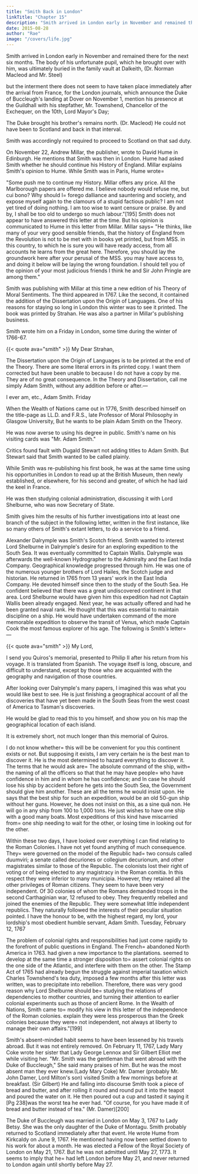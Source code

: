 ```yaml
---
title: "Smith Back in London"
linkTitle: "Chapter 15"
description: "Smith arrived in London early in November and remained there for the next six months"
date: 2015-08-28
author: "Rae"
image: "/covers/life.jpg"
---
```




Smith arrived in London early in November and remained there for the next six months. The body of his unfortunate pupil, which he brought over with him, was ultimately buried in the family vault at Dalkeith, (Dr. Norman Macleod and Mr. Steel)

but the interment there does not seem to have taken place immediately after the arrival from France,
for the London journals, which announce the Duke of Buccleugh's landing at Dover on November 1, mention his presence at the Guildhall with his stepfather, Mr. Townshend, Chancellor of the Exchequer, on the 10th, Lord Mayor's Day;

The Duke brought his brother's remains north. (Dr. Macleod)
He could not have been to Scotland and back in that interval.

Smith was accordingly not required to proceed to Scotland on that sad duty.

On November 22, Andrew Millar, the publisher, wrote to David Hume in Edinburgh. He mentions that Smith was then in London. Hume had asked Smith whether he should continue his History of England. Millar explains Smith's opinion to Hume.
While Smith was in Paris, Hume wrote= 

"Some push me to continue my History.
Millar offers any price.
All the Marlborough papers are offered me.
I believe nobody would refuse me, but cui bono?
Why should I= 
forego dalliance and sauntering and society, and
expose myself again to the clamours of a stupid factious public?
I am not yet tired of doing nothing.
I am too wise to want censure or praise.
By and by, I shall be too old to undergo so much labour."[195]
Smith does not appear to have answered this letter at the time.
But his opinion is communicated to Hume in this letter from Millar.
Millar says= 
"He thinks, like many of your very good sensible friends, that the history of England from the Revolution is not to be met with in books yet printed, but from MSS. in this country, to which he is sure you will have ready access, from all accounts he learns from the great here.
Therefore, you should lay the groundwork here after your perusal of the MSS.
you may have access to, and doing it below will be laying the wrong foundation.
I should tell you of the opinion of your most judicious friends
I think he and Sir John Pringle are among them."


 
Smith was publishing with Millar at this time a new edition of his Theory of Moral Sentiments.
The third appeared in 1767.
Like the second, it contained the addition of the Dissertation upon the Origin of Languages.
One of his reasons for staying so long in London this winter was to see it printed.
The book was printed by Strahan.
He was also a partner in Millar's publishing business.

Smith wrote him on a Friday in London, some time during the winter of 1766-67.

{{< quote ava="smith" >}}
My Dear Strahan,

<!-- I go to the country for a few days this afternoon, so that it will be unnecessary to send me any more sheets until I return. -->
The Dissertation upon the Origin of Languages is to be printed at the end of the Theory. There are some literal errors in its printed copy. I want them corrected but have been unable to because I do not have a copy by me. They are of no great consequence. In the Theory and Dissertation, call me simply Adam Smith, without any addition before or after.—

I ever am, etc.,
Adam Smith.
Friday
</div>


When the Wealth of Nations came out in 1776, Smith described himself on the title-page as LL.D. and F.R.S., late Professor of Moral Philosophy in Glasgow University, But he wants to be plain Adam Smith on the Theory.

He was now averse to using his degree in public. Smith's name on his visiting cards was "Mr. Adam Smith."

Critics found fault with Dugald Stewart not adding titles to Adam Smith. But Stewart said that Smith wanted to be called plainly.

While Smith was re-publishing his first book, he was at the same time using his opportunities in London to read up at the British Museum, then newly established, or elsewhere, for his second and greater, of which he had laid the keel in France.

He was then studying colonial administration, discussing it with Lord Shelburne, who was now Secretary of State.

Smith gives him the results of his further investigations into at least one branch of the subject in the following letter, written in the first instance, like so many others of Smith's extant letters, to do a service to a friend.

Alexander Dalrymple was Smith's Scotch friend. Smith wanted to interest Lord Shelburne in Dalrymple's desire for an exploring expedition to the South Sea.
It was eventually committed to Captain Wallis.
Dalrymple was afterwards the well-known Hydrographer to the Admiralty and the East India Company.
Geographical knowledge progressed through him.
He was one of the numerous younger brothers of Lord Hailes, the Scotch judge and historian.
He returned in 1765 from 13 years' work in the East India Company.
He devoted himself since then to the study of the South Sea.
He confident believed that there was a great undiscovered continent in that area.
Lord Shelburne would have given him this expedition had not Captain Wallis been already engaged.
Next year, he was actually offered and had he been granted naval rank.
He thought that this was essential to maintain discipline on a ship.
He would have undertaken command of the more memorable expedition to observe the transit of Venus, which made Captain Cook the most famous explorer of his age.
  The following is Smith's letter= —


{{< quote ava="smith" >}}
My Lord,

I send you Quiros's memorial, presented to Philip II after his return from his voyage. It is translated from Spanish. The voyage itself is long, obscure, and difficult to understand, except by those who are acquainted with the geography and navigation of those countries.

After looking over Dalrymple's many papers, I imagined this was what you would like best to see. He is just finishing a geographical account of all the discoveries that have yet been made in the South Seas from the west coast of America to Tasman's discoveries.

He would be glad to read this to you himself, and show you on his map the geographical location of each island.

It is extremely short, not much longer than this memorial of Quiros.

I do not know whether= 
this will be be convenient for you
this continent exists or not.
But supposing it exists, I am very certain he is the best man to discover it.
He is the most determined to hazard everything to discover it.
The terms that he would ask are= 
The absolute command of the ship, with= 
the naming of all the officers so that that he may have people= 
who have confidence in him and
in whom he has confidence; and
In case he should lose his ship by accident before he gets into the South Sea, the Government should give him another.
These are all the terms he would insist upon.
He says that the best ship for such an expedition,  would be an old 50-gun ship without her guns.
However, he does not insist on this, as a sine quâ non.
He will go in any ship from 100 to 1,000 tons.
He just wishes to have one ship with a good many boats.
Most expeditions of this kind have miscarried from= 
one ship needing to wait for the other, or
losing time in looking out for the other.
 
Within these two days, I have looked over everything I can find relating to the Roman Colonies.
I have not yet found anything of much consequence.
They= 
were governed on the model of the Republic
had= 
two consuls called duumviri;
a senate called decuriones or collegium decurionum, and
other magistrates similar to those of the Republic.
The colonists lost their right of voting or of being elected to any magistracy in the Roman comitia.
In this respect they were inferior to many municipia.
However, they retained all the other privileges of Roman citizens.
They seem to have been very independent.
Of 30 colonies of whom the Romans demanded troops in the second Carthaginian war, 12 refused to obey.
They frequently rebelled and joined the enemies of the Republic.
They were somewhat little independent republics.
They naturally followed the interests of their peculiar situation pointed.
I have the honour to be, with the highest regard, my lord, your lordship's most obedient humble servant,
Adam Smith.
Tuesday, February 12, 1767
</div>


The problem of colonial rights and responsibilities had just come rapidly to the forefront of public questions in England.
The French= 
abandoned North America in 1763.
had given a new importance to the plantations.
seemed to develop at the same time a stronger disposition to= 
assert colonial rights on the one side of the Atlantic, and
interfere with them on the other.
The Stamp Act of 1765 had already begun the struggle against imperial taxation which Charles Townshend's tea duty, imposed a few months after this letter was written, was to precipitate into rebellion.
Therefore, there was very good reason why Lord Shelburne should be= 
studying the relations of dependencies to mother countries, and
turning their attention to earlier colonial experiments such as those of ancient Rome.
In the Wealth of Nations, Smith came to= 
modify his view in this letter of the independence of the Roman colonies.
explain they were less prosperous than the Greek colonies because they were= 
not independent,
not always at liberty to manage their own affairs."[199]
 
Smith's absent-minded habit seems to have been lessened by his travels abroad.
But it was not entirely removed.
On February 11, 1767, Lady Mary Coke wrote her sister that Lady George Lennox and Sir Gilbert Elliot met while visiting her.
"Mr. Smith was the gentleman that went abroad with the Duke of Buccleugh,"
She said many praises of him.
But he was the most absent man they ever knew.(Lady Mary Coke)
Mr. Damer (probably Mr. John Damer, Lord Milton's son) visited Smith a few mornings before at breakfast. (Sir Gilbert)
He and falling into discourse Smith took a piece of bread and butter, and after rolling it round and round put it into the teapot and poured the water on it.
He then poured out a cup and tasted it saying it [Pg 238]was the worst tea he ever had.
"Of course, for you have made it of bread and butter instead of tea." (Mr. Damer)[200]
 
The Duke of Buccleugh was married in London on May 3, 1767 to Lady Betsy.
She was the only daughter of the Duke of Montagu.
Smith probably returned to Scotland immediately after that event.
He wrote Hume from Kirkcaldy on June 9, 1767.
He mentioned having now been settled down to his work for about a month.
He was elected a Fellow of the Royal Society of London on May 21, 1767.
But he was not admitted until May 27, 1773.
It seems to imply that he= 
had left London before May 21, and
never returned to London again until shortly before May 27.
 <!-- 
FOOTNOTES= 
[195] Burton's Life of Hume, ii. 392.
[196] Ibid.
[197]New York Evening Post. Original in possession of Mr. David A. Wells of Norwich, U.S.A.
[198] Lansdowne MSS.
[199]Wealth of Nations, Book IV. chap. vii.
[200] Lady Mary Coke's Journal, i. 141. -->